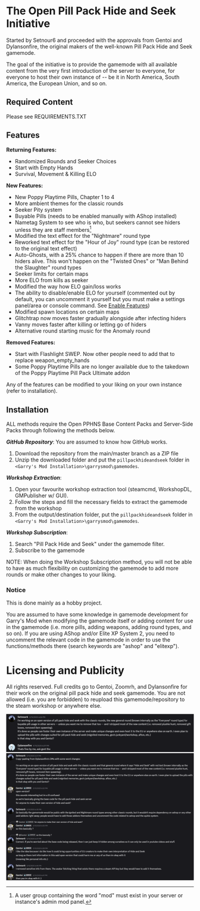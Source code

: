 # The Open Pill Pack Hide and Seek Initiative
Started by Setnour6 and proceeded with the approvals from Gentoi and Dylansonfire, the original makers of the well-known Pill Pack Hide and Seek gamemode.

The goal of the initiative is to provide the gamemode with all available content from the very first introduction of the server to everyone, for everyone to host their own instance of -- be it in North America, South America, the European Union, and so on.

## Required Content

Please see REQUIREMENTS.TXT

## Features

**Returning Features:**
- Randomized Rounds and Seeker Choices
- Start with Empty Hands
- Survival, Movement & Killing ELO

**New Features:**
- New Poppy Playtime Pills, Chapter 1 to 4
- More ambient themes for the classic rounds
- Seeker Pity system
- Buyable Pills (needs to be enabled manually with AShop installed)
- Nametag System to see who is who, but seekers cannot see hiders unless they are staff members[^1]
- Modified the text effect for the "Nightmare" round type
- Reworked text effect for the "Hour of Joy" round type (can be restored to the original text effect)
- Auto-Ghosts, with a 25% chance to happen if there are more than 10 hiders alive. This won't happen on the "Twisted Ones" or "Man Behind the Slaughter" round types
- Seeker limits for certain maps
- More ELO from kills as seeker
- Modified the way how ELO gain/loss works
- The ability to disable/enable ELO for yourself (commented out by default, you can uncomment it yourself but you must make a settings panel/area or console command. See [Enable Features](enable-features.md))
- Modified spawn locations on certain maps
- Glitchtrap now moves faster gradually alongside after infecting hiders
- Vanny moves faster after killing or letting go of hiders
- Alternative round starting music for the Anomaly round

**Removed Features:**
- Start with Flashlight SWEP. Now other people need to add that to replace weapon_empty_hands
- Some Poppy Playtime Pills are no longer available due to the takedown of the Poppy Playtime Pill Pack Ultimate addon

Any of the features can be modified to your liking on your own instance (refer to installation).

## Installation

ALL methods require the Open PPHNS Base Content Packs and Server-Side Packs through following the methods below.

***GitHub Repository***:
You are assumed to know how GitHub works.
1. Download the repository from the main/master branch as a ZIP file
2. Unzip the downloaded folder and put the `pillpackhideandseek` folder in `<Garry's Mod Installation>\garrysmod\gamemodes`.

***Workshop Extraction***:
1. Open your favourite workshop extraction tool (steamcmd, WorkshopDL, GMPublisher w/ GUI).
2. Follow the steps and fill the necessary fields to extract the gamemode from the workshop
3. From the output/destination folder, put the `pillpackhideandseek` folder in `<Garry's Mod Installation>\garrysmod\gamemodes`.

***Workshop Subscription***:
1. Search "Pill Pack Hide and Seek" under the gamemode filter.
2. Subscribe to the gamemode

NOTE: When doing the Workshop Subscription method, you will not be able to have as much flexibility on customizing the gamemode to add more rounds or make other changes to your liking.

### Notice

This is done mainly as a hobby project.

You are assumed to have some knowledge in gamemode development for Garry's Mod when modifying the gamemode itself or adding content for use in the gamemode (i.e. more pills, adding weapons, adding round types, and so on).
If you are using AShop and/or Elite XP System 2, you need to uncomment the relevant code in the gamemode in order to use the functions/methods there (search keywords are "ashop" and "elitexp").

# Licensing and Publicity

All rights reserved. Full credits go to Gentoi, Zoomrh, and Dylansonfire for their work on the original pill pack hide and seek gamemode.
You are not allowed (i.e. you are forbidden) to reupload this gamemode/repository to the steam workshop or anywhere else.

![Dylansonfire's Approval](Dylan-Approval.png)
![Gentoi's Approval](Gentoi-Approval.png)

[^1]: A user group containing the word "mod" must exist in your server or instance's admin mod panel.